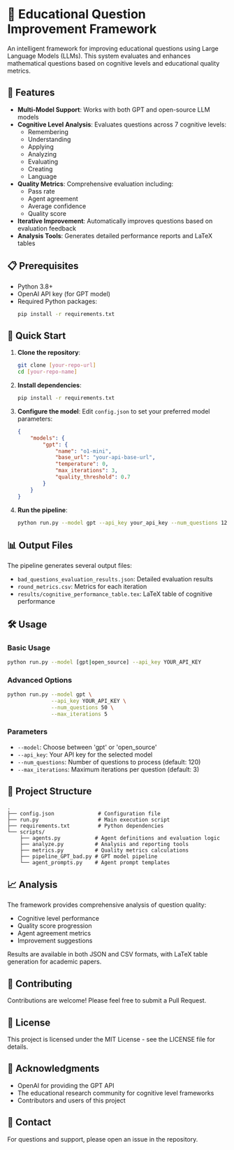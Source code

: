 # 🧠 Educational Question Improvement Framework

An intelligent framework for improving educational questions using Large Language Models (LLMs). This system evaluates and enhances mathematical questions based on cognitive levels and educational quality metrics.

## 🌟 Features

- **Multi-Model Support**: Works with both GPT and open-source LLM models
- **Cognitive Level Analysis**: Evaluates questions across 7 cognitive levels:
  - Remembering
  - Understanding
  - Applying
  - Analyzing
  - Evaluating
  - Creating
  - Language
- **Quality Metrics**: Comprehensive evaluation including:
  - Pass rate
  - Agent agreement
  - Average confidence
  - Quality score
- **Iterative Improvement**: Automatically improves questions based on evaluation feedback
- **Analysis Tools**: Generates detailed performance reports and LaTeX tables

## 📋 Prerequisites

- Python 3.8+
- OpenAI API key (for GPT model)
- Required Python packages:
  ```bash
  pip install -r requirements.txt
  ```

## 🚀 Quick Start

1. **Clone the repository**:
   ```bash
   git clone [your-repo-url]
   cd [your-repo-name]
   ```

2. **Install dependencies**:
   ```bash
   pip install -r requirements.txt
   ```

3. **Configure the model**:
   Edit `config.json` to set your preferred model parameters:
   ```json
   {
       "models": {
           "gpt": {
               "name": "o1-mini",
               "base_url": "your-api-base-url",
               "temperature": 0,
               "max_iterations": 3,
               "quality_threshold": 0.7
           }
       }
   }
   ```

4. **Run the pipeline**:
   ```bash
   python run.py --model gpt --api_key your_api_key --num_questions 120 --max_iterations 3
   ```

## 📊 Output Files

The pipeline generates several output files:
- `bad_questions_evaluation_results.json`: Detailed evaluation results
- `round_metrics.csv`: Metrics for each iteration
- `results/cognitive_performance_table.tex`: LaTeX table of cognitive performance

## 🛠️ Usage

### Basic Usage
```bash
python run.py --model [gpt|open_source] --api_key YOUR_API_KEY
```

### Advanced Options
```bash
python run.py --model gpt \
              --api_key YOUR_API_KEY \
              --num_questions 50 \
              --max_iterations 5
```

### Parameters
- `--model`: Choose between 'gpt' or 'open_source'
- `--api_key`: Your API key for the selected model
- `--num_questions`: Number of questions to process (default: 120)
- `--max_iterations`: Maximum iterations per question (default: 3)

## 📁 Project Structure

```
.
├── config.json              # Configuration file
├── run.py                   # Main execution script
├── requirements.txt         # Python dependencies
└── scripts/
    ├── agents.py           # Agent definitions and evaluation logic
    ├── analyze.py          # Analysis and reporting tools
    ├── metrics.py          # Quality metrics calculations
    ├── pipeline_GPT_bad.py # GPT model pipeline
    └── agent_prompts.py    # Agent prompt templates
```

## 📈 Analysis

The framework provides comprehensive analysis of question quality:
- Cognitive level performance
- Quality score progression
- Agent agreement metrics
- Improvement suggestions

Results are available in both JSON and CSV formats, with LaTeX table generation for academic papers.

## 🤝 Contributing

Contributions are welcome! Please feel free to submit a Pull Request.

## 📝 License

This project is licensed under the MIT License - see the LICENSE file for details.

## 🙏 Acknowledgments

- OpenAI for providing the GPT API
- The educational research community for cognitive level frameworks
- Contributors and users of this project

## 📧 Contact

For questions and support, please open an issue in the repository.
